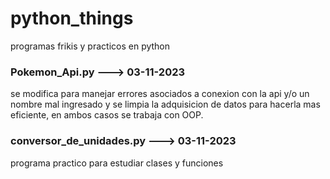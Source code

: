 # python_things
programas frikis y practicos en python

### Pokemon_Api.py ---> 03-11-2023
se modifica para manejar errores asociados a conexion con la api y/o un nombre mal ingresado y se 
limpia la adquisicion de datos para hacerla mas eficiente, en ambos casos se trabaja con OOP.

### conversor_de_unidades.py ---> 03-11-2023
programa practico para estudiar clases y funciones
